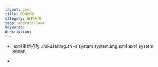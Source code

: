 ```yaml
---
layout: post
title: ROM修改
category: 编程开发
tags: Android-Java
keywords: 
description: 
---
```


-   .ext4重新打包
    ./mkuserimg.sh -s system system.img.ext4 ext4 system 890M\

-   










